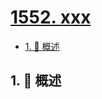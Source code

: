 # [1552. xxx](https://github.com/Tdahuyou/TNotes.leetcode/tree/main/notes/1552.%20xxx)

<!-- region:toc -->

- [1. 📝 概述](#1--概述)

<!-- endregion:toc -->

## 1. 📝 概述

